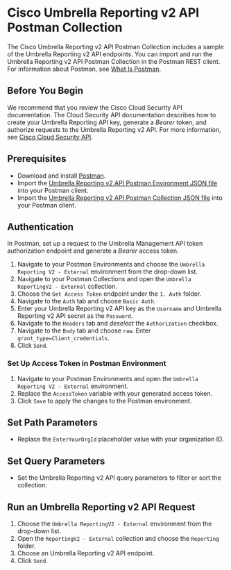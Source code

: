 # Cisco Umbrella Reporting v2 API Postman Collection

The Cisco Umbrella Reporting v2 API Postman Collection includes a sample of the Umbrella Reporting v2 API endpoints. You can import and run the Umbrella Reporting v2 API Postman Collection in the Postman REST client. For information about Postman, see [What Is Postman](https://www.postman.com/product/what-is-postman).

## Before You Begin

We recommend that you review the Cisco Cloud Security API documentation. The Cloud Security API documentation describes how to create your Umbrella Reporting API key, generate a *Bearer* token, and authorize requests to the Umbrella Reporting v2 API. For more information, see [Cisco Cloud Security API](https://developer.cisco.com/docs/cloud-security/).

## Prerequisites

* Download and install [Postman](https://www.getpostman.com/apps).
* Import the [Umbrella Reporting v2 API Postman Environment JSON file](https://github.com/CiscoDevNet/cloud-security/blob/master/Umbrella/PostmanExamples/legacy/ReportingAPIv2/Umbrella-Reportingv2-External-postman-environment.json) into your Postman client.
* Import the [Umbrella Reporting v2 API Postman Collection JSON file](https://github.com/CiscoDevNet/cloud-security/blob/master/Umbrella/PostmanExamples/legacy/ReportingAPIv2/Umbrella-Reportingv2-External-postman-collection.json) into your Postman client.

## Authentication

In Postman, set up a request to the Umbrella Management API token authorization endpoint and generate a *Bearer* access token.

1. Navigate to your Postman Environments and choose the `Umbrella Reporting V2 - External` environment from the drop-down list.
1. Navigate to your Postman Collections and open the `Umbrella ReportingV2 - External` collection.
1. Choose the `Get Access Token` endpoint under the `1. Auth` folder.
1. Navigate to the `Auth` tab and choose `Basic Auth`.
1. Enter your Umbrella Reporting v2 API key as the `Username` and Umbrella Reporting v2 API secret as the `Password`.
1. Navigate to the `Headers` tab and *deselect* the `Authorization` checkbox.
1. Navigate to the `Body` tab and choose `raw`. Enter `grant_type=Client_credentials`.
1. Click `Send`.

### Set Up Access Token in Postman Environment

1. Navigate to your Postman Environments and open the `Umbrella Reporting V2 - External` environment.
1. Replace the `AccessToken` variable with your generated access token.
1. Click `Save` to apply the changes to the Postman environment.

## Set Path Parameters

* Replace the `EnterYourOrgId` placeholder value with your organization ID.

## Set Query Parameters

* Set the Umbrella Reporting v2 API query parameters to filter or sort the collection.

## Run an Umbrella Reporting v2 API Request

1. Choose the `Umbrella ReportingV2 - External` environment from the drop-down list.
1. Open the `ReportingV2 - External` collection and choose the `Reporting` folder.
1. Choose an Umbrella Reporting v2 API endpoint.
1. Click `Send`.
